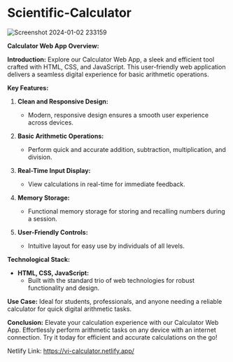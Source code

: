 # Scientific-Calculator

![Screenshot 2024-01-02 233159](https://github.com/Stevixent/Scientific-Calculator/assets/107584057/7b073374-8cf3-4343-9540-bf289298ad96)

**Calculator Web App Overview:**

**Introduction:**
Explore our Calculator Web App, a sleek and efficient tool crafted with HTML, CSS, and JavaScript. This user-friendly web application delivers a seamless digital experience for basic arithmetic operations.

**Key Features:**

1. **Clean and Responsive Design:**
   - Modern, responsive design ensures a smooth user experience across devices.

2. **Basic Arithmetic Operations:**
   - Perform quick and accurate addition, subtraction, multiplication, and division.

3. **Real-Time Input Display:**
   - View calculations in real-time for immediate feedback.

4. **Memory Storage:**
   - Functional memory storage for storing and recalling numbers during a session.

5. **User-Friendly Controls:**
   - Intuitive layout for easy use by individuals of all levels.

**Technological Stack:**

   - **HTML, CSS, JavaScript:**
     - Built with the standard trio of web technologies for robust functionality and design.

**Use Case:**
Ideal for students, professionals, and anyone needing a reliable calculator for quick digital arithmetic tasks.

**Conclusion:**
Elevate your calculation experience with our Calculator Web App. Effortlessly perform arithmetic tasks on any device with an internet connection. Try it today for efficient and accurate calculations on the go!

Netlify Link: https://vi-calculator.netlify.app/
